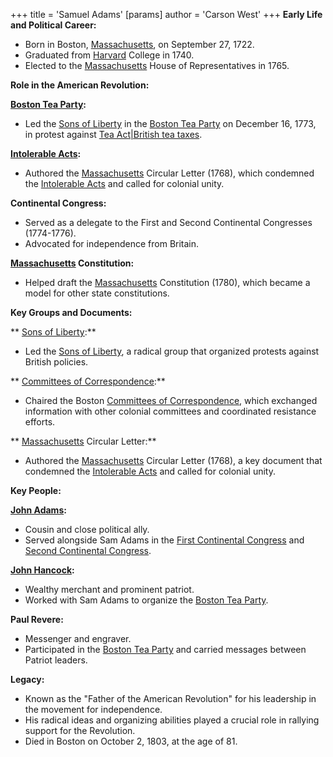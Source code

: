 +++
 title = 'Samuel Adams'
[params]
	author = 'Carson West'
+++
**Early Life and Political Career:**

* Born in Boston, [Massachusetts](./../massachusetts/), on September 27, 1722.
* Graduated from [Harvard](./../harvard/) College in 1740.
* Elected to the [Massachusetts](./../massachusetts/) House of Representatives in 1765.

**Role in the American Revolution:**

**[Boston Tea Party](./../boston-tea-party/):**

* Led the [Sons of Liberty](./../sons-of-liberty/) in the [Boston Tea Party](./../boston-tea-party/) on December 16, 1773, in protest against [Tea Act|British tea taxes](./../tea-act|british-tea-taxes/).

**[Intolerable Acts](./../intolerable-acts/):**

* Authored the [Massachusetts](./../massachusetts/) Circular Letter (1768), which condemned the [Intolerable Acts](./../intolerable-acts/) and called for colonial unity.

**Continental Congress:**

* Served as a delegate to the First and Second Continental Congresses (1774-1776).
* Advocated for independence from Britain.

**[Massachusetts](./../massachusetts/) Constitution:**

* Helped draft the [Massachusetts](./../massachusetts/) Constitution (1780), which became a model for other state constitutions.

**Key Groups and Documents:**

** [Sons of Liberty](./../sons-of-liberty/):**

* Led the [Sons of Liberty](./../sons-of-liberty/), a radical group that organized protests against British policies.

** [Committees of Correspondence](./../committees-of-correspondence/):**

* Chaired the Boston [Committees of Correspondence](./../committees-of-correspondence/), which exchanged information with other colonial committees and coordinated resistance efforts.

** [Massachusetts](./../massachusetts/) Circular Letter:**

* Authored the [Massachusetts](./../massachusetts/) Circular Letter (1768), a key document that condemned the [Intolerable Acts](./../intolerable-acts/) and called for colonial unity.

**Key People:**

**[John Adams](./../john-adams/):**

* Cousin and close political ally.
* Served alongside Sam Adams in the [First Continental Congress](./../first-continental-congress/) and [Second Continental Congress](./../second-continental-congress/).

**[John Hancock](./../john-hancock/):**

* Wealthy merchant and prominent patriot.
* Worked with Sam Adams to organize the [Boston Tea Party](./../boston-tea-party/).

**Paul Revere:**

* Messenger and engraver.
* Participated in the [Boston Tea Party](./../boston-tea-party/) and carried messages between Patriot leaders.

**Legacy:**

* Known as the "Father of the American Revolution" for his leadership in the movement for independence.
* His radical ideas and organizing abilities played a crucial role in rallying support for the Revolution.
* Died in Boston on October 2, 1803, at the age of 81.
